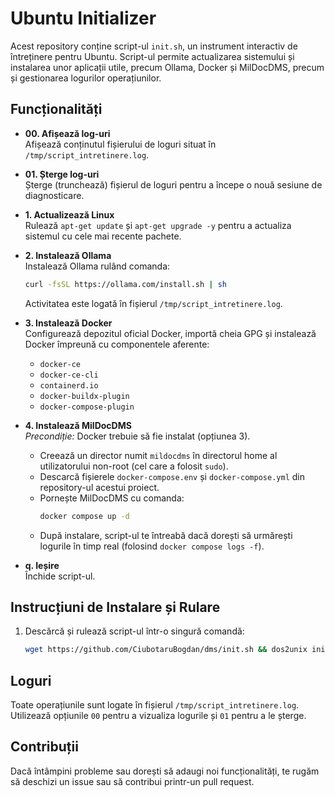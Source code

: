 # Ubuntu Initializer

Acest repository conține script-ul `init.sh`, un instrument interactiv de întreținere pentru Ubuntu. Script-ul permite actualizarea sistemului și instalarea unor aplicații utile, precum Ollama, Docker și MilDocDMS, precum și gestionarea logurilor operațiunilor.

## Funcționalități

- **00. Afișează log-uri**  
  Afișează conținutul fișierului de loguri situat în `/tmp/script_intretinere.log`.

- **01. Șterge log-uri**  
  Șterge (trunchează) fișierul de loguri pentru a începe o nouă sesiune de diagnosticare.

- **1. Actualizează Linux**  
  Rulează `apt-get update` și `apt-get upgrade -y` pentru a actualiza sistemul cu cele mai recente pachete.

- **2. Instalează Ollama**  
  Instalează Ollama rulând comanda:
  ```bash
  curl -fsSL https://ollama.com/install.sh | sh
  ```
  Activitatea este logată în fișierul `/tmp/script_intretinere.log`.

- **3. Instalează Docker**  
  Configurează depozitul oficial Docker, importă cheia GPG și instalează Docker împreună cu componentele aferente:
  - `docker-ce`
  - `docker-ce-cli`
  - `containerd.io`
  - `docker-buildx-plugin`
  - `docker-compose-plugin`

- **4. Instalează MilDocDMS**  
  *Precondiție:* Docker trebuie să fie instalat (opțiunea 3).
  - Creează un director numit `mildocdms` în directorul home al utilizatorului non-root (cel care a folosit `sudo`).
  - Descarcă fișierele `docker-compose.env` și `docker-compose.yml` din repository-ul acestui proiect.
  - Pornește MilDocDMS cu comanda:
    ```bash
    docker compose up -d
    ```
  - După instalare, script-ul te întreabă dacă dorești să urmărești logurile în timp real (folosind `docker compose logs -f`).

- **q. Ieșire**  
  Închide script-ul.

## Instrucțiuni de Instalare și Rulare

1. Descărcă și rulează script-ul într-o singură comandă:
   ```bash
   wget https://github.com/CiubotaruBogdan/dms/init.sh && dos2unix init.sh && chmod +x init.sh && sudo ./init.sh
   ```

## Loguri
Toate operațiunile sunt logate în fișierul `/tmp/script_intretinere.log`. Utilizează opțiunile `00` pentru a vizualiza logurile și `01` pentru a le șterge.

## Contribuții
Dacă întâmpini probleme sau dorești să adaugi noi funcționalități, te rugăm să deschizi un issue sau să contribui printr-un pull request.
